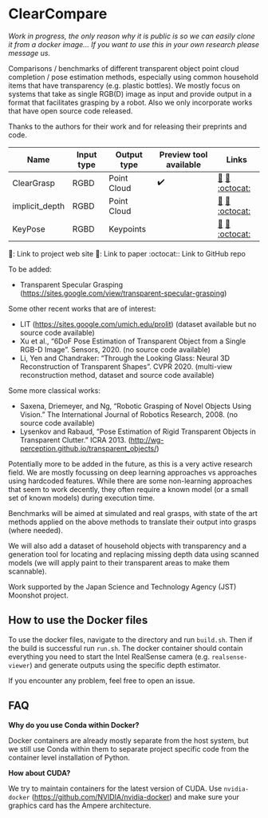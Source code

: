 # ClearCompare

_Work in progress, the only reason why it is public is so we can easily clone it from a docker image... If you want to use this in your own research please message us._

Comparisons / benchmarks of different transparent object point cloud completion / pose estimation methods, especially using common household items that have transparency (e.g. plastic bottles). We mostly focus on systems that take as single RGB(D) image as input and provide output in a format that facilitates grasping by a robot. Also we only incorporate works that have open source code released.

Thanks to the authors for their work and for releasing their preprints and code.

| Name            | Input type | Output type | Preview tool available | Links |
| --------------- | ---------- | ----------- | ---------------------- | ----- |
| ClearGrasp      | RGBD       | Point Cloud | :heavy_check_mark:     | [:paperclip:](https://sites.google.com/view/cleargrasp) [:notebook:](https://arxiv.org/abs/1910.02550) [:octocat:](https://github.com/Shreeyak/cleargrasp) |
| implicit\_depth | RGBD       | Point Cloud |                        | [:paperclip:](https://research.nvidia.com/publication/2021-03_RGB-D-Local-Implicit) [:notebook:](https://arxiv.org/abs/2104.00622) [:octocat:](https://github.com/NVlabs/implicit_depth) |
| KeyPose         | RGBD       | Keypoints   |                        | [:paperclip:](https://sites.google.com/view/keypose) [:notebook:](https://arxiv.org/abs/1912.02805)  [:octocat:](https://github.com/google-research/google-research/tree/master/keypose) |

:paperclip:: Link to project web site
:notebook:: Link to paper
:octocat:: Link to GitHub repo

To be added:
* Transparent Specular Grasping (https://sites.google.com/view/transparent-specular-grasping)

Some other recent works that are of interest:
* LIT (https://sites.google.com/umich.edu/prolit) (dataset available but no source code available)
* Xu et al., “6DoF Pose Estimation of Transparent Object from a Single RGB-D Image”. Sensors, 2020. (no source code available)
* Li, Yen and Chandraker: “Through the Looking Glass: Neural 3D Reconstruction of Transparent Shapes”. CVPR 2020. (multi-view reconstruction method, dataset and source code available)

Some more classical works:
* Saxena, Driemeyer, and Ng, “Robotic Grasping of Novel Objects Using Vision.” The International Journal of Robotics Research, 2008. (no source code available)
* Lysenkov and Rabaud, “Pose Estimation of Rigid Transparent Objects in Transparent Clutter.” ICRA 2013. (http://wg-perception.github.io/transparent_objects/)


Potentially more to be added in the future, as this is a very active research field. We are mostly focussing on deep learning approaches vs approaches using hardcoded features. While there are some non-learning approaches that seem to work decently, they often require a known model (or a small set of known models) during execution time.

Benchmarks will be aimed at simulated and real grasps, with state of the art methods applied on the above methods to translate their output into grasps (where needed).

We will also add a dataset of household objects with transparency and a generation tool for locating and replacing missing depth data using scanned models (we will apply paint to their transparent areas to make them scannable).

Work supported by the Japan Science and Technology Agency (JST) Moonshot project.

## How to use the Docker files

To use the docker files, navigate to the directory and run `build.sh`. Then if the build is successful run `run.sh`. The docker container should contain everything you need to start the Intel RealSense camera (e.g. `realsense-viewer`) and generate outputs using the specific depth estimator.

If you encounter any problem, feel free to open an issue.

## FAQ

**Why do you use Conda within Docker?**

Docker containers are already mostly separate from the host system, but we still use Conda within them to separate project specific code from the container level installation of Python.

**How about CUDA?**

We try to maintain containers for the latest version of CUDA. Use `nvidia-docker` (https://github.com/NVIDIA/nvidia-docker) and make sure your graphics card has the Ampere architecture.
